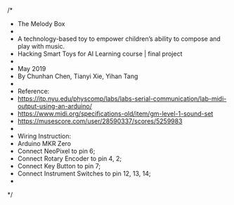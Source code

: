 
/* 
 *  The Melody Box
 *  
 *  A technology-based toy to empower children’s ability to compose and play with music.
 *  Hacking Smart Toys for AI Learning course | final project
 *
 *  May 2019 
 *  By Chunhan Chen, Tianyi Xie, Yihan Tang
 *  
 *  Reference:
 *  https://itp.nyu.edu/physcomp/labs/labs-serial-communication/lab-midi-output-using-an-arduino/
 *  https://www.midi.org/specifications-old/item/gm-level-1-sound-set
 *  https://musescore.com/user/28590337/scores/5259983
 *  
 *  Wiring Instruction:
 *  Arduino MKR Zero
 *  Connect NeoPixel to pin 6;
 *  Connect Rotary Encoder to pin 4, 2;
 *  Connect Key Button to pin 7;
 *  Connect Instrument Switches to pin 12, 13, 14;
 *  
 */
